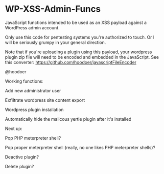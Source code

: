 # WP-XSS-Admin-Funcs
JavaScript functions intended to be used as an XSS payload against a WordPress admin account. 


Only use this code for pentesting systems you're authorized to touch. Or I will be seriously grumpy in your general direction. 

Note that if you're uploading a plugin using this payload, your wordpress plugin zip file will need to be encoded and embedded in the JavaScript. See this converter:
https://github.com/hoodoer/javascriptFileEncoder


@hoodoer

Working functions:

Add new administrator user

Exfiltrate wordpress site content export

Wordpress plugin installation

Automatically hide the malicous yertle plugin after it's installed

Next up: 

Pop PHP meterpreter shell?

Pop proper meterpreter shell (really, no one likes PHP meterpreter shells)?

Deactive plugin?

Delete plugin?
